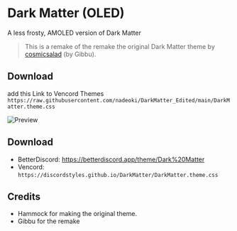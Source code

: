 # Dark Matter (OLED)
A less frosty, AMOLED version of Dark Matter
> This is a remake of the remake the original Dark Matter theme by [cosmicsalad](https://github.com/DiscordStyles/DarkMatter) (by Gibbu).

## Download
add this Link to Vencord Themes ``https://raw.githubusercontent.com/nadeoki/DarkMatter_Edited/main/DarkMatter.theme.css``

![Preview](https://files.catbox.moe/j0cpwh.png)

## Download
- BetterDiscord: https://betterdiscord.app/theme/Dark%20Matter
- Vencord: `https://discordstyles.github.io/DarkMatter/DarkMatter.theme.css`

## Credits
* Hammock for making the original theme.
* Gibbu for the remake

